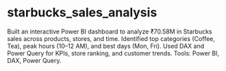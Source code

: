 # starbucks_sales_analysis
Built an interactive Power BI dashboard to analyze ₹70.58M in Starbucks sales across products, stores, and time. Identified top categories (Coffee, Tea), peak hours (10–12 AM), and best days (Mon, Fri). Used DAX and Power Query for KPIs, store ranking, and customer trends. Tools: Power BI, DAX, Power Query.
